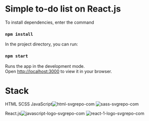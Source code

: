 # Simple to-do list on React.js

To install dependencies, enter the command 

### `npm install`

In the project directory, you can run:

### `npm start`

Runs the app in the development mode.\
Open [http://localhost:3000](http://localhost:3000) to view it in your browser.

# Stack

HTML
SCSS
JavaScript![html-svgrepo-com](https://user-images.githubusercontent.com/97390534/208232474-357c7008-a9bd-414d-94ea-e10a89b79575.svg)
![sass-svgrepo-com](https://user-images.githubusercontent.com/97390534/208232495-4ebe7e44-6cb5-41da-9ee9-5bf59d9fde60.svg)

React.js![javascript-logo-svgrepo-com](https://user-images.githubusercontent.com/97390534/208232374-f08fd315-7444-4ac0-b01a-af56cc8b89e6.svg)
![react-1-logo-svgrepo-com](https://user-images.githubusercontent.com/97390534/208232437-2e1193c7-df7a-4aff-97e3-1d80594f55fd.svg)
